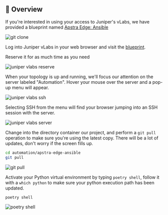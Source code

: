 ## 📌 Overview

If you're interested in using your access to Juniper's vLabs, we have provided a blueprint named [Apstra Edge: Ansible](https://portal.cloudlabs.juniper.net/RM/Diagram/Index/74601771-360a-4d01-80c9-c1f41f5d2438?diagramType=Topology)

![git clone](https://raw.githubusercontent.com/cdot65/juniper-apstra-edge-design/main/site/content/assets/images/vlabs.png)

Log into Juniper vLabs in your web browser and visit the [blueprint](https://portal.cloudlabs.juniper.net/RM/Diagram/Index/74601771-360a-4d01-80c9-c1f41f5d2438?diagramType=Topology).

Reserve it for as much time as you need

![juniper vlabs reserve](https://raw.githubusercontent.com/cdot65/juniper-apstra-edge-design/main/site/content/assets/images/vlabs_reserve.png)

When your topology is up and running, we'll focus our attention on the server labeled "Automation". Hover your mouse over the server and a pop-up menu will appear.

![juniper vlabs ssh](https://raw.githubusercontent.com/cdot65/juniper-apstra-edge-design/main/site/content/assets/images/vlabs_automation_ssh.png)

Selecting SSH from the menu will find your browser jumping into an SSH session with the server.

![juniper vlabs server](https://raw.githubusercontent.com/cdot65/juniper-apstra-edge-design/main/site/content/assets/images/vlabs_automation_server.png)

Change into the directory container our project, and perform a `git pull` operation to make sure you're using the latest copy. There will be a lot of updates, don't worry if the screen fills up.

```bash
cd automation/apstra-edge-ansible
git pull
```

![git pull](https://raw.githubusercontent.com/cdot65/juniper-apstra-edge-design/main/site/content/assets/images/git_pull.png)

Activate your Python virtual environment by typing `poetry shell`, follow it with a `which python` to make sure your python execution path has been updated.

```bash
poetry shell
```

![poetry shell](https://raw.githubusercontent.com/cdot65/juniper-apstra-edge-design/main/site/content/assets/images/vlabs_poetry_shell.png)
